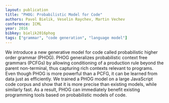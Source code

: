 ```yaml
---
layout: publication
title: "PHOG: Probabilistic Model for Code"
authors: Pavol Bielik, Veselin Raychev, Martin Vechev
conference: ICML
year: 2016
bibkey: bielik2016phog
tags: ["grammar", "code generation", "language model"]
---
```

We introduce a new generative model for code called probabilistic higher order grammar (PHOG). PHOG generalizes probabilistic context free grammars (PCFGs) by allowing conditioning of a production rule beyond the parent non-terminal, thus capturing rich contexts relevant to programs. Even though PHOG is more powerful than a PCFG, it can be learned from data just as efficiently. We trained a PHOG model on a large JavaScript code corpus and show that it is more precise than existing models, while similarly fast. As a result, PHOG can immediately benefit existing programming tools based on probabilistic models of code.
